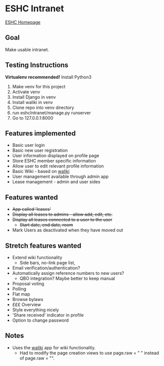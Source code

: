 # ESHC Intranet
[ESHC Homepage](http://edinburghcoop.wordpress.com/)

## Goal
Make usable intranet.

## Testing Instructions
**Virtualenv recommended!**
Install Python3
1. Make venv for this project
2. Activate venv
3. Install Django in venv
4. Install waliki in venv
5. Clone repo into venv directory
6. run eshcIntranet/manage.py runserver
7. Go to 127.0.0.1:8000

## Features implemented
* Basic user login
* Basic new user registration
* User information displayed on profile page
* Store ESHC member specific information
* Allow user to edit relevant profile information
* Basic Wiki - based on [waliki](https://github.com/mgaitan/waliki)
* User management available through admin app
* Lease management - admin and user sides

## Features wanted
  * ~~App called 'leases'~~
  * ~~Display all leases to admins - allow add, edit, etc.~~
  * ~~Display all leases connected to a user to the user~~
    * ~~Start date, end date, room~~
* Mark Users as deactivated when they have moved out

## Stretch features wanted
* Extend wiki functionality
  * Side bars, no-link page list,
* Email verification/authentication?
* Automatically assign reference numbers to new users?
  * QBO integration? Maybe better to keep manual
* Proposal voting
* Polling
* Flat map
* Browse bylaws
* £££ Overview
* Style everything nicely
* 'Share received' indicator in profile
* Option to change password

## Notes
* Uses the [waliki](https://github.com/mgaitan/waliki) app for wiki functionality. 
  * Had to modify the page creation views to use page.raw = " " instead of page.raw = "".
